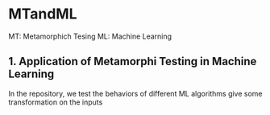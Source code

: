# MTandML

MT: Metamorphich Tesing
ML: Machine Learning 

## 1. Application of Metamorphi Testing in Machine Learning 

In the repository, we test the behaviors of different ML algorithms give some transformation on the inputs

